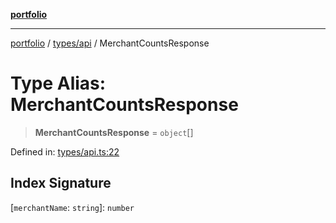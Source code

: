 [**portfolio**](../../../README.md)

***

[portfolio](../../../modules.md) / [types/api](../README.md) / MerchantCountsResponse

# Type Alias: MerchantCountsResponse

> **MerchantCountsResponse** = `object`[]

Defined in: [types/api.ts:22](https://github.com/tnorlund/Portfolio/blob/cb8161ab71846752f65afd52df3725bda3c26c52/portfolio/types/api.ts#L22)

## Index Signature

\[`merchantName`: `string`\]: `number`
